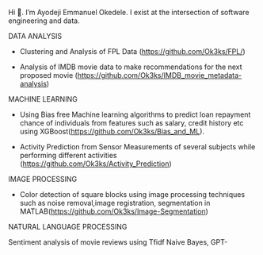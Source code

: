 Hi 👋. I’m Ayodeji Emmanuel Okedele. I exist at the intersection of software engineering and data. 

DATA ANALYSIS

- Clustering and Analysis of FPL Data
(https://github.com/Ok3ks/FPL/)

- Analysis of IMDB movie data to make recommendations for the next proposed movie (https://github.com/Ok3ks/IMDB_movie_metadata-analysis)

MACHINE LEARNING 

- Using Bias free Machine learning algorithms to predict loan repayment chance of individuals from features such as salary, credit history etc using XGBoost(https://github.com/Ok3ks/Bias_and_ML).

- Activity Prediction from Sensor Measurements of several subjects while performing different activities (https://github.com/Ok3ks/Activity_Prediction)

IMAGE PROCESSING

- Color detection of square blocks using image processing techniques such as noise removal,image registration, segmentation in MATLAB(https://github.com/Ok3ks/Image-Segmentation)

NATURAL LANGUAGE PROCESSING

Sentiment analysis of movie reviews using Tfidf Naive Bayes, GPT-
